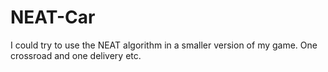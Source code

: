 # NEAT-Car
I could try to use the NEAT algorithm in a smaller version of my game. One crossroad and one delivery etc.

